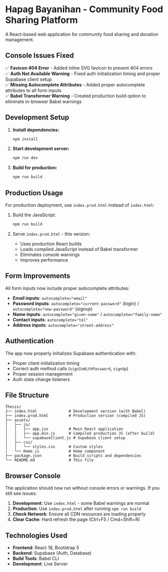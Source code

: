 # Hapag Bayanihan - Community Food Sharing Platform

A React-based web application for community food sharing and donation management.

## Console Issues Fixed

✅ **Favicon 404 Error** - Added inline SVG favicon to prevent 404 errors  
✅ **Auth Not Available Warning** - Fixed auth initialization timing and proper Supabase client setup  
✅ **Missing Autocomplete Attributes** - Added proper autocomplete attributes to all form inputs  
✅ **Babel Transformer Warning** - Created production build option to eliminate in-browser Babel warnings  

## Development Setup

1. **Install dependencies:**
   ```bash
   npm install
   ```

2. **Start development server:**
   ```bash
   npm run dev
   ```

3. **Build for production:**
   ```bash
   npm run build
   ```

## Production Usage

For production deployment, use `index.prod.html` instead of `index.html`:

1. Build the JavaScript:
   ```bash
   npm run build
   ```

2. Serve `index.prod.html` - this version:
   - Uses production React builds
   - Loads compiled JavaScript instead of Babel transformer
   - Eliminates console warnings
   - Improves performance

## Form Improvements

All form inputs now include proper autocomplete attributes:
- **Email inputs**: `autocomplete="email"`
- **Password inputs**: `autocomplete="current-password"` (login) / `autocomplete="new-password"` (signup)
- **Name inputs**: `autocomplete="given-name"` / `autocomplete="family-name"`
- **Contact inputs**: `autocomplete="tel"`
- **Address inputs**: `autocomplete="street-address"`

## Authentication

The app now properly initializes Supabase authentication with:
- Proper client initialization timing
- Correct auth method calls (`signInWithPassword`, `signUp`)
- Proper session management
- Auth state change listeners

## File Structure

```
Thesis/
├── index.html              # Development version (with Babel)
├── index.prod.html         # Production version (compiled JS)
├── assets/
│   ├── js/
│   │   ├── app.jsx         # Main React application
│   │   ├── app.min.js      # Compiled production JS (after build)
│   │   └── supabaseClient.js # Supabase client setup
│   ├── css/
│   │   └── styles.css      # Custom styles
│   └── Home.js             # Home component
├── package.json            # Build scripts and dependencies
└── README.md               # This file
```

## Browser Console

The application should now run without console errors or warnings. If you still see issues:

1. **Development**: Use `index.html` - some Babel warnings are normal
2. **Production**: Use `index.prod.html` after running `npm run build`
3. **Check Network**: Ensure all CDN resources are loading properly
4. **Clear Cache**: Hard refresh the page (Ctrl+F5 / Cmd+Shift+R)

## Technologies Used

- **Frontend**: React 18, Bootstrap 5
- **Backend**: Supabase (Auth, Database)
- **Build Tools**: Babel CLI
- **Development**: Live Server

